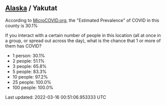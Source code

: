 
## [Alaska](/united-states/alaska) / Yakutat

According to [MicroCOVID.org](http://microcovid.org),
the "Estimated Prevalence" of COVID in this county is 30.1%

If you interact with a certain number of people in this location
(all at once in a group, or spread out across the day), what is the chance that
1 or more of them has COVID?

- 1 person: 30.1%
- 2 people: 51.1%
- 3 people: 65.8%
- 5 people: 83.3%
- 10 people: 97.2%
- 25 people: 100.0%
- 100 people: 100.0%

Last updated: 2022-03-16 00:51:06.953333 UTC
